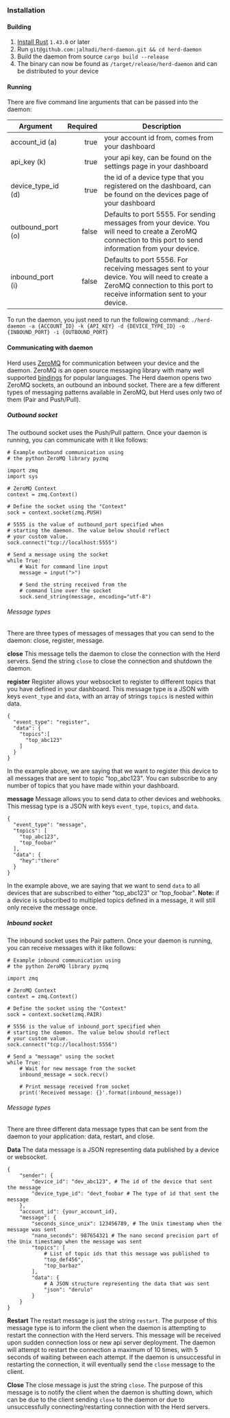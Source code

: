 ### Installation

#### Building

1. [Install Rust](https://www.rust-lang.org/tools/install) `1.43.0` or later
2. Run `git@github.com:jalhadi/herd-daemon.git && cd herd-daemon`
3. Build the daemon from source `cargo build --release`
4. The binary can now be found as `/target/release/herd-daemon` and can be distributed to your device

#### Running

There are five command line arguments that can be passed into the daemon:

| Argument           | Required | Description                                                                                                                                                             |
| ------------------ | -------: | ----------------------------------------------------------------------------------------------------------------------------------------------------------------------- |
| account_id (a)     |     true | your account id from, comes from your dashboard                                                                                                                         |
| api_key (k)        |     true | your api key, can be found on the settings page in your dashboard                                                                                                       |
| device_type_id (d) |     true | the id of a device type that you registered on the dashboard, can be found on the devices page of your dashboard                                                        |
| outbound_port (o)  |    false | Defaults to port 5555. For sending messages from your device. You will need to create a ZeroMQ connection to this port to send information from your device.            |
| inbound_port (i)   |    false | Defaults to port 5556. For receiving messages sent to your device. You will need to create a ZeroMQ connection to this port to receive information sent to your device. |

To run the daemon, you just need to run the following command:
`./herd-daemon -a {ACCOUNT_ID} -k {API_KEY} -d {DEVICE_TYPE_ID} -o {INBOUND_PORT} -i {OUTBOUND_PORT}`

#### Communicating with daemon

Herd uses [ZeroMQ](https://zeromq.org/) for communication between your device and the daemon. ZeroMQ is an open source messaging library with many well supported [bindings](https://zeromq.org/get-started/) for popular languages. The Herd daemon opens two ZeroMQ sockets, an outbound an inbound socket. There are a few different types of messaging patterns available in ZeroMQ, but Herd uses only two of them (Pair and Push/Pull).

##### Outbound socket

The outbound socket uses the Push/Pull pattern. Once your daemon is running, you can communicate with it like follows:

```
# Example outbound communication using
# the python ZeroMQ library pyzmq

import zmq
import sys

# ZeroMQ Context
context = zmq.Context()

# Define the socket using the "Context"
sock = context.socket(zmq.PUSH)

# 5555 is the value of outbound_port specified when
# starting the daemon. The value below should reflect
# your custom value.
sock.connect("tcp://localhost:5555")

# Send a message using the socket
while True:
    # Wait for command line input
    message = input(">")

    # Send the string received from the
    # command line over the socket
    sock.send_string(message, encoding="utf-8")
```

###### Message types

There are three types of messages of messages that you can send to the daemon: close, register, message.

**close**
This message tells the daemon to close the connection with the Herd servers. Send the string `close` to close the connection and shutdown the daemon.

**register**
Register allows your websocket to register to different topics that you have defined in your dashboard. This message type is a JSON with keys `event_type` and `data`, with an array of strings `topics` is nested within data.

```
{
  "event_type": "register",
  "data": {
    "topics":[
      "top_abc123"
    ]
  }
}
```

In the example above, we are saying that we want to register this device to all messages that are sent to topic "top_abc123". You can subscribe to any number of topics that you have made within your dashboard.

**message**
Message allows you to send data to other devices and webhooks. This messag type is a JSON with keys `event_type`, `topics`, and `data`.

```
{
  "event_type": "message",
  "topics": [
    "top_abc123",
    "top_foobar"
  ],
  "data": {
    "hey":"there"
  }
}
```

In the example above, we are saying that we want to send `data` to all devices that are subscribed to either "top_abc123" or "top_foobar". **Note:** if a device is subscribed to multipled topics defined in a message, it will still only receive the message once.

##### Inbound socket

The inbound socket uses the Pair pattern. Once your daemon is running, you can receive messages with it like follows:

```
# Example inbound communication using
# the python ZeroMQ library pyzmq

import zmq

# ZeroMQ Context
context = zmq.Context()

# Define the socket using the "Context"
sock = context.socket(zmq.PAIR)

# 5556 is the value of inbound_port specified when
# starting the daemon. The value below should reflect
# your custom value.
sock.connect("tcp://localhost:5556")

# Send a "message" using the socket
while True:
    # Wait for new message from the socket
    inbound_message = sock.recv()

    # Print message received from socket
    print('Received message: {}'.format(inbound_message))
```

###### Message types

There are three different data message types that can be sent from the daemon to your application: data, restart, and close.

**Data**
The data message is a JSON representing data published by a device or websocket.

```
{
    "sender": {
        "device_id": "dev_abc123", # The id of the device that sent the message
        "device_type_id": "devt_foobar # The type of id that sent the message
    },
    "account_id": {your_account_id},
    "message": {
        "seconds_since_unix": 123456789, # The Unix timestamp when the message was sent
        "nano_seconds": 987654321 # The nano second precision part of the Unix timestamp when the message was sent
        "topics": [
            # List of topic ids that this message was published to
            "top_def456",
            "top_barbaz"
        ],
        "data": {
            # A JSON structure representing the data that was sent
            "json": "derulo"
        }
    }
}
```

**Restart**
The restart message is just the string `restart`. The purpose of this message type is to inform the client when the daemon is attempting to restart the connection with the Herd servers. This message will be received upon sudden connection loss or new api server deployment. The daemon will attempt to restart the connection a maximum of 10 times, with 5 seconds of waiting between each attempt. If the daemon is unsuccessful in restarting the connection, it will eventually send the `close` message to the client.

**Close**
The close message is just the string `close`. The purpose of this message is to notify the client when the daemon is shutting down, which can be due to the client sending `close` to the daemon or due to unsuccessfully connecting/restarting connection with the Herd servers.
